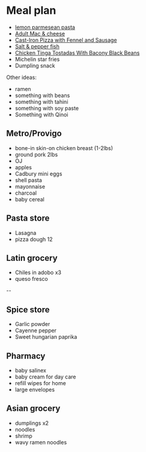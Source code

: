# Meal plan

- [lemon parmesean pasta](https://www.bonappetit.com/recipe/pasta-with-brown-butter-whole-lemon-and-parmesan)
- [Adult Mac & cheese](https://www.bonappetit.com/recipe/adult-mac-and-cheese)
- [Cast-Iron Pizza with Fennel and Sausage](https://www.bonappetit.com/recipe/cast-iron-pizza-with-fennel-and-sausage)
- [Salt & pepper fish](https://www.bonappetit.com/recipe/salt-and-pepper-fish)
- [Chicken Tinga Tostadas With Bacony Black Beans](https://www.bonappetit.com/recipe/chicken-tinga-tostadas)
- Michelin star fries
- Dumpling snack

Other ideas:

- ramen
- something with beans
- something with tahini
- something with soy paste
- Something with Qinoi

## Metro/Provigo

- bone-in skin-on chicken breast (1-2lbs)
- ground pork 2lbs
- OJ
- apples
- Cadbury mini eggs
- shell pasta
- mayonnaise
- charcoal
- baby cereal

## Pasta store

- Lasagna
- pizza dough 12

## Latin grocery

- Chiles in adobo x3
- queso fresco

--

## Spice store

- Garlic powder
- Cayenne pepper
- Sweet hungarian paprika

## Pharmacy

- baby salinex
- baby cream for day care
- refill wipes for home
- large envelopes

## Asian grocery

- dumplings x2
- noodles
- shrimp
- wavy ramen noodles
